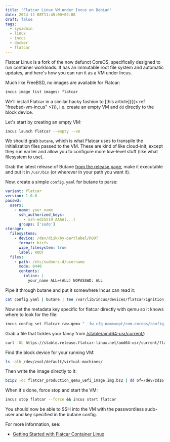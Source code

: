 ```yaml
---
title: 'Flatcar Linux VM under Incus on Debian'
date: 2024-12-08T11:45:00+02:00
draft: false
tags:
  - sysadmin
  - linux
  - incus
  - docker
  - flatcar
---
```


Flatcar Linux is a fork of the now defunct CoreOS, specifically designed
to run container workloads. It has an immutable root file system and
automatic updates, and here's how you can run it as a VM under Incus.

Much like FreeBSD, no images are available for Flatcar:

```bash
incus image list images: flatcar
```

We'll install Flatcar in a similar hacky fashion to [this article]({{<
ref "freebsd-vm-incus" >}}), i.e. create an empty VM and `dd` directly
to the block device.

Let's start by creating an empty VM:

```bash
incus launch flatcar --empty --vm
```

We should grab `butane`, which is what Flatcar
uses to transpile the initialization files passed to the VM. These are
kind of like cloud-init, except they run earlier and allow you to
configure more low-level stuff (like what filesystem to use).

Grab the latest release of Butane [from the release
page](https://github.com/coreos/butane/releases), make it executable and
put it in `/usr/bin` (or wherever in your path you want it).

Now, create a simple `config.yaml` for butane to parse:

```yaml
variant: flatcar
version: 1.0.0
passwd:
  users:
    - name: your_name
      ssh_authorized_keys:
        - ssh-ed25519 AAAA(...)
      groups: ['sudo']
storage:
  filesystems:
    - device: /dev/disk/by-partlabel/ROOT
      format: btrfs
      wipe_filesystem: true
      label: ROOT
  files:
    - path: /etc/sudoers.d/username
      mode: 0440
      contents:
        inline: |
          your_name ALL=(ALL) NOPASSWD: ALL
```

Pipe it through butane and put it somewhere Incus can read it:

```bash
cat config.yaml | butane | tee /var/lib/incus/devices/flatcar/ignition.json
```

Now set the metadata key specific for flatcar directly with qemu so it
knows where to look for the file:

```bash
incus config set flatcar raw.qemu " -fw_cfg name=opt/com.coreos/config,file=/var/lib/incus/devices/flatcar/ignition.json"
```

Grab a file that tickles your fancy from
[/stable/amd64-usr/current/](https://stable.release.flatcar-linux.net/amd64-usr/current/?sort=size&order=desc):

```bash
curl -OL https://stable.release.flatcar-linux.net/amd64-usr/current/flatcar_production_qemu_uefi_image.img.bz2
```

Find the block device for your running VM:

```bash
ls -alh /dev/zvol/default/virtual-machines/
```

Then write the image directly to it:

```bash
bzip2 -dc flatcar_production_qemu_uefi_image.img.bz2 | dd of=/dev/zd16 bs=4M conv=fsync status=progress
```

When it's done, force stop and start the VM:

```bash
incus stop flatcar --force && incus start flatcar
```

You should now be able to SSH into the VM with the passwordless sudo-user and key
specified in the butane config.

For more information, see:

- [Getting Started with Flatcar Container Linux](https://www.flatcar.org/docs/latest/installing/)

